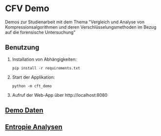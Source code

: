 # CFV Demo

Demos zur Studienarbeit mit dem Thema "Vergleich und Analyse von Kompressionsalgorithmen und deren
Verschlüsselungsmethoden im Bezug auf die forensische Untersuchung"

## Benutzung

1) Installation von Abhängigkeiten:
    ```shell
    pip install -r requirements.txt
    ```
2) Start der Applikation:
    ```shell
    python -m cft_demo
    ```
3) Aufruf der Web-App über http://localhost:8080

## [Demo Daten](./docs/demo_data.md)

## [Entropie Analysen](./docs/entropy_analysis.md)
